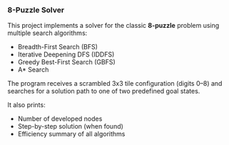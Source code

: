 ### 8-Puzzle Solver

This project implements a solver for the classic **8-puzzle** problem using multiple search algorithms:

-  Breadth-First Search (BFS)
-  Iterative Deepening DFS (IDDFS)
-  Greedy Best-First Search (GBFS)
-  A* Search

The program receives a scrambled 3x3 tile configuration (digits 0–8) and searches for a solution path to one of two predefined goal states.

It also prints:
- Number of developed nodes
- Step-by-step solution (when found)
- Efficiency summary of all algorithms
